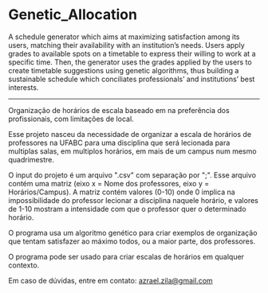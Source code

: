 # Genetic_Allocation

A schedule generator which aims at maximizing satisfaction among its users, matching their availability with an institution’s needs. Users apply grades to available spots on a timetable to express their willing to work at a specific time. Then, the generator uses the grades applied by the users to create timetable suggestions using genetic algorithms, thus building a sustainable schedule which conciliates professionals’ and institutions’ best interests.

----------------------------------------------------------------------------------------------------------

Organização de horários de escala baseado em na preferência dos profissionais, com limitações de local.

Esse projeto nasceu da necessidade de organizar a escala de horários de professores na UFABC para uma disciplina que será lecionada para multiplas salas, em multiplos horários, em mais de um campus num mesmo quadrimestre.

O input do projeto é um arquivo ".csv" com separação por ";".
Esse arquivo contém uma matriz (eixo x = Nome dos professores, eixo y = Horários/Campus).
A matriz contém valores (0-10) onde 0 implica na impossibilidade do professor lecionar a disciplina naquele horário, e valores de 1-10 mostram a intensidade com que o professor quer o determinado horário.

O programa usa um algoritmo genético para criar exemplos de organização que tentam satisfazer ao máximo todos, ou a maior parte, dos professores.

O programa pode ser usado para criar escalas de horários em qualquer contexto.

Em caso de dúvidas, entre em contato: azrael.zila@gmail.com
